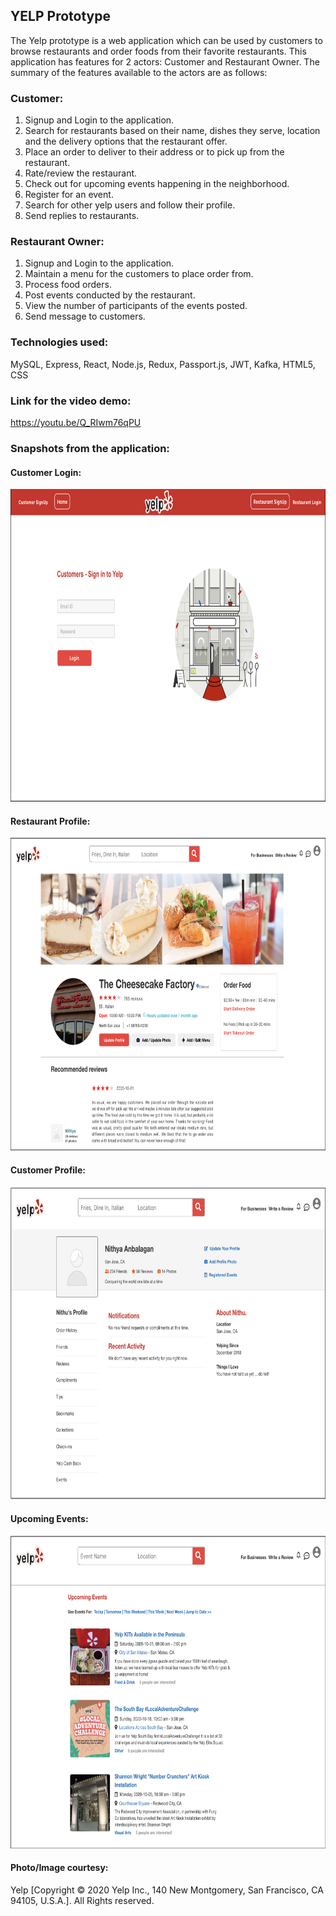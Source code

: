 ## **YELP Prototype**

The Yelp prototype is a web application which can be used by customers to browse restaurants and order foods from their favorite restaurants. This application has features for 2 actors: Customer and Restaurant Owner. The summary of the features available to the actors are as follows:

### **Customer:**
   1. Signup and Login to the application.
   2. Search for restaurants based on their name, dishes they serve, location and the delivery options that the restaurant offer.
   3. Place an order to deliver to their address or to pick up from the restaurant.
   4. Rate/review the restaurant.
   5. Check out for upcoming events happening in the neighborhood.
   6. Register for an event.
   7. Search for other yelp users and follow their profile.
   8. Send replies to restaurants.

### **Restaurant Owner:**
   1. Signup and Login to the application.
   2. Maintain a menu for the customers to place order from.
   3. Process food orders.
   4. Post events conducted by the restaurant.
   5. View the number of participants of the events posted. 
   6. Send message to customers.

### **Technologies used:**
  MySQL, Express, React, Node.js, Redux, Passport.js, JWT, Kafka, HTML5, CSS
  
  
 ### **Link for the video demo:**
   https://youtu.be/Q_RIwm76qPU
 
 
 ### **Snapshots from the application:**
 #### **Customer Login:**
<p align="center">
  <img src="https://github.com/Nithya72/Yelp2/blob/develop/login.png" width="750" height="500"/>
</p>

 #### **Restaurant Profile:**
<p align="center">
  <img src="https://github.com/Nithya72/Yelp2/blob/develop/resProfile.png" width="750" height="500"/>
</p>

 #### **Customer Profile:**
<p align="center">
  <img src="https://github.com/Nithya72/Yelp2/blob/develop/custProfile.png" width="750" height="500"/>
</p>

 #### **Upcoming Events:**
<p align="center">
  <img src="https://github.com/Nithya72/Yelp2/blob/develop/events.png" width="750" height="500"/>
</p>


#### **Photo/Image courtesy:**
Yelp [Copyright © 2020 Yelp Inc., 140 New Montgomery, San Francisco, CA 94105, U.S.A.]. All Rights reserved.
